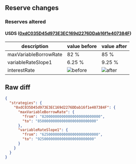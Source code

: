 ## Reserve changes

### Reserves altered

#### USDS ([0xdC035D45d973E3EC169d2276DDab16f1e407384F](https://etherscan.io/address/0xdC035D45d973E3EC169d2276DDab16f1e407384F))

| description | value before | value after |
| --- | --- | --- |
| maxVariableBorrowRate | 82 % | 85 % |
| variableRateSlope1 | 6.25 % | 9.25 % |
| interestRate | ![before](https://dash.onaave.com/api/static?variableRateSlope1=62500000000000000000000000&variableRateSlope2=750000000000000000000000000&optimalUsageRatio=920000000000000000000000000&baseVariableBorrowRate=7500000000000000000000000&maxVariableBorrowRate=820000000000000000000000000) | ![after](https://dash.onaave.com/api/static?variableRateSlope1=92500000000000000000000000&variableRateSlope2=750000000000000000000000000&optimalUsageRatio=920000000000000000000000000&baseVariableBorrowRate=7500000000000000000000000&maxVariableBorrowRate=850000000000000000000000000) |

## Raw diff

```json
{
  "strategies": {
    "0xdC035D45d973E3EC169d2276DDab16f1e407384F": {
      "maxVariableBorrowRate": {
        "from": "820000000000000000000000000",
        "to": "850000000000000000000000000"
      },
      "variableRateSlope1": {
        "from": "62500000000000000000000000",
        "to": "92500000000000000000000000"
      }
    }
  }
}
```